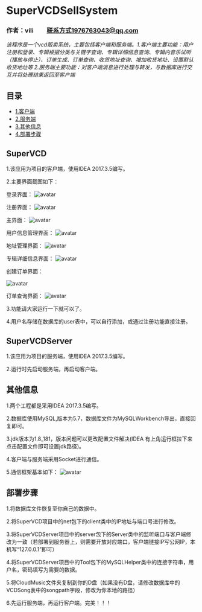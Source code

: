 # SuperVCDSellSystem

### 作者：vili &nbsp;&nbsp;&nbsp;&nbsp;&nbsp;&nbsp;&nbsp; 联系方式1976763043@qq.com

*该程序是一个vcd贩卖系统，主要包括客户端和服务端。1.客户端主要功能：用户注册和登录、专辑根据分类与关键字查询、专辑详细信息查询、专辑内音乐试听（播放与停止）、订单生成、订单查询、收货地址查询、增加收货地址、设置默认收货地址等 2.服务端主要功能：对客户端消息进行处理与转发，与数据库进行交互并将处理结果返回至客户端*

## 目录

* [1.客户端](#1)
* [2.服务端](#2)
* [3.其他信息](#3)
* [4.部署步骤](#4)

<h2 id="1">SuperVCD</h2>

1.该应用为项目的客户端，使用IDEA 2017.3.5编写。

2.主要界面截图如下：

登录界面：
![avatar](https://raw.githubusercontent.com/vi-li/MarkdownPictureRepository/master/登录界面.png)

注册界面：
![avatar](https://raw.githubusercontent.com/vi-li/MarkdownPictureRepository/master/注册界面.png)

主界面：
![avatar](https://raw.githubusercontent.com/vi-li/MarkdownPictureRepository/master/主界面.png)

用户信息管理界面：
![avatar](https://raw.githubusercontent.com/vi-li/MarkdownPictureRepository/master/用户信息管理界面.png)

地址管理界面：
![avatar](https://raw.githubusercontent.com/vi-li/MarkdownPictureRepository/master/地址管理界面.png)

专辑详细信息界面：
![avatar](https://raw.githubusercontent.com/vi-li/MarkdownPictureRepository/master/专辑详细信息界面.png)

创建订单界面：

![avatar](https://raw.githubusercontent.com/vi-li/MarkdownPictureRepository/master/创建订单界面.png)

订单查询界面：
![avatar](https://raw.githubusercontent.com/vi-li/MarkdownPictureRepository/master/订单查询界面.png)

3.功能请大家运行一下就可以了。

4.用户名存储在数据库的user表中，可以自行添加，或通过注册功能直接注册。

<h2 id="2">SuperVCDServer</h2>

1.该应用为项目的服务端，使用IDEA 2017.3.5编写。

2.运行时先启动服务端，再启动客户端。

<h2 id="3">其他信息</h2>

1.两个工程都是采用IDEA 2017.3.5编写。

2.数据库使用MySQL,版本为5.7，数据库文件为MySQLWorkbench导出，直接回复即可。

3.jdk版本为1.8_181，版本问题可以更改配置文件解决(IDEA 有上角运行框拉下来点击配置文件即可设置jdk路径)。

4.客户端与服务端采用Socket进行通信。

5.通信框架基本如下：
![avatar](https://raw.githubusercontent.com/vi-li/MarkdownPictureRepository/master/SuperVCD网络通信架构.jpg)

<h2 id="4">部署步骤</h2>

1.将数据库文件恢复至你自己的数据中。

2.将SuperVCD项目中的net包下的client类中的IP地址与端口号进行修改。

3.将SuperVCDServer项目中的server包下的Server类中的监听端口与客户端修改为一致（若部署到服务器上，则需要开放对应端口，客户端链接IP写公网IP，本机写“127.0.0.1”即可）

4.将SuperVCDServer项目中的Tool包下的MySQLHelper类中的连接字符串，用户名，密码填写为需要的数据。

5.将CloudMusic文件夹复制到你的D盘（如果没有D盘，请修改数据库中的VCDSong表中的songpath字段，修改为你本地的路径）

6.先运行服务端，再运行客户端。完美！！！
